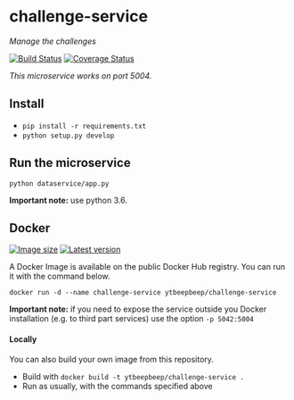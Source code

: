 # challenge-service
_Manage the challenges_

[![Build Status](https://travis-ci.org/ytbeepbeep/data-service.svg?branch=master)](https://travis-ci.org/ytbeepbeep/challenge-service)
[![Coverage Status](https://coveralls.io/repos/github/ytbeepbeep/challenge-service/badge.svg?branch=master)](https://coveralls.io/github/ytbeepbeep/challenge-service?branch=master)

_This microservice works on port 5004._

## Install
- `pip install -r requirements.txt`
- `python setup.py develop`


## Run the microservice
`python dataservice/app.py`

**Important note:** use python 3.6.


## Docker
[![Image size](https://images.microbadger.com/badges/image/ytbeepbeep/challenge-service.svg)](https://microbadger.com/images/ytbeepbeep/challenge-service)
[![Latest version](https://images.microbadger.com/badges/version/ytbeepbeep/challenge-service.svg)](https://microbadger.com/images/ytbeepbeep/challenge-service)

A Docker Image is available on the public Docker Hub registry. You can run it with the command below.

`docker run -d --name challenge-service ytbeepbeep/challenge-service`

**Important note:** if you need to expose the service outside you Docker installation (e.g. to third part services) use the option `-p 5042:5004`

#### Locally
You can also build your own image from this repository.
- Build with `docker build -t ytbeepbeep/challenge-service .`
- Run as usually, with the commands specified above
